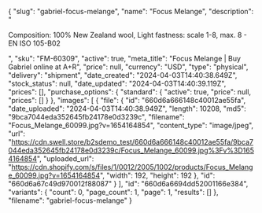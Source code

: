 {
  "slug": "gabriel-focus-melange",
  "name": "Focus Melange",
  "description": "<p>Composition: 100% New Zealand wool, Light fastness: scale 1-8, max. 8 - EN ISO 105-B02</p>",
  "sku": "FM-60309",
  "active": true,
  "meta_title": "Focus Melange | Buy Gabriel online at A+R",
  "price": null,
  "currency": "USD",
  "type": "physical",
  "delivery": "shipment",
  "date_created": "2024-04-03T14:40:38.649Z",
  "stock_status": null,
  "date_updated": "2024-04-03T14:40:39.119Z",
  "prices": [],
  "purchase_options": {
    "standard": {
      "active": true,
      "price": null,
      "prices": []
    }
  },
  "images": [
    {
      "file": {
        "id": "660d6a666148c40012ae55fa",
        "date_uploaded": "2024-04-03T14:40:38.949Z",
        "length": 10208,
        "md5": "9bca7044eda352645fb24178e0d3239c",
        "filename": "Focus_Melange_60099.jpg?v=1654164854",
        "content_type": "image/jpeg",
        "url": "https://cdn.swell.store/b2sdemo_test/660d6a666148c40012ae55fa/9bca7044eda352645fb24178e0d3239c/Focus_Melange_60099.jpg%3Fv%3D1654164854",
        "uploaded_url": "https://cdn.shopify.com/s/files/1/0012/2005/1002/products/Focus_Melange_60099.jpg?v=1654164854",
        "width": 192,
        "height": 192
      },
      "id": "660d6a67c49d970012f88087"
    }
  ],
  "id": "660d6a6694dd52001166e384",
  "variants": {
    "count": 0,
    "page_count": 1,
    "page": 1,
    "results": []
  },
  "filename": "gabriel-focus-melange"
}